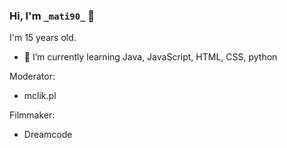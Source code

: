 ### Hi, I'm `_mati90_` 👋

I'm 15 years old.

- 🌱 I’m currently learning Java, JavaScript, HTML, CSS, python

Moderator:
 - mclik.pl

Filmmaker:
 - Dreamcode
